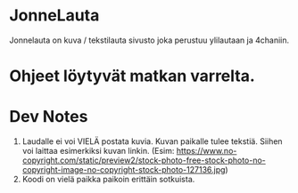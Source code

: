 # JonneLauta
Jonnelauta on kuva / tekstilauta sivusto joka perustuu ylilautaan ja 4chaniin.
# Ohjeet löytyvät matkan varrelta. 
# Dev Notes
1. Laudalle ei voi VIELÄ postata kuvia. Kuvan paikalle tulee tekstiä. Siihen voi laittaa esimerkiksi kuvan linkin. (Esim: https://www.no-copyright.com/static/preview2/stock-photo-free-stock-photo-no-copyright-image-no-copyright-stock-photo-127136.jpg)
2. Koodi on vielä paikka paikoin erittäin sotkuista.

